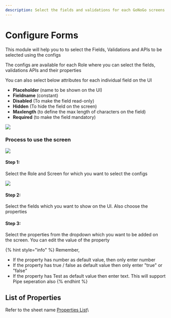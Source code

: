 ```yaml
---
description: Select the fields and validations for each GoNoGo screens
---
```


# Configure Forms

This module will help you to to select the Fields, Validations and APIs to be selected using the configs

The configs are available for each Role where you can select the fields, validations APIs and their properties

You can also select below attributes for each individual field on the UI

* **Placeholder** (name to be shown on the UI)
* **Fieldname** (constant)
* **Disabled** (To make the field read-only)
* **Hidden** (To hide the field on the screen)
* **Maxlength** (to define the max length of characters on the field)
* **Required** (to make the field mandatory)

![](https://lh5.googleusercontent.com/PyueqWd-w6SYWbS3\_Re0Yzi65SFcZEpmEORncWsmHxuyhLD3BZ8rCebt7dauUxcxfFcmtWNwUcYPbogjFCwQRMrYjvdRz23HTFTf4CEogiGZZ1TtCjxRJnmhjup-4NMdKCr4mhUL)

### **Process to use the screen**

![](https://lh5.googleusercontent.com/PyueqWd-w6SYWbS3\_Re0Yzi65SFcZEpmEORncWsmHxuyhLD3BZ8rCebt7dauUxcxfFcmtWNwUcYPbogjFCwQRMrYjvdRz23HTFTf4CEogiGZZ1TtCjxRJnmhjup-4NMdKCr4mhUL)

#### **Step 1:**&#x20;

Select the Role and Screen for which you want to select the configs

![](https://lh6.googleusercontent.com/wownyZVp\_EAlsOw0JJqouJzFw0MhZi2OEkTxyAqnEwMru-HGsM1pODX3GBLJrh4\_C36fSKFB\_rG6xLGRrOHsixS7cdYDKV5reQEs0FYOQHidH3h5fh60-RglHU8r3K0eVFikZxWW)

#### **Step 2:**&#x20;

Select the fields which you want to show on the UI.  Also choose the properties&#x20;

#### Step 3:&#x20;

Select the properties from the dropdown which you want to be added on the screen. You can edit the value of the property

{% hint style="info" %}
Remember,

* If the property has number as default value, then only enter number
* If the property has true / false as default value then only enter "true" or "false"
* If the property has Test as default value then enter text. This will support Pipe seperation also
{% endhint %}

## List of Properties&#x20;

Refer to the sheet name [Properties List](https://docs.google.com/spreadsheets/d/1ldtB2MCJGfb3CsK5edDfcOhLDBYjGUMKt53NJQpNdr8/edit?usp=sharing)\
